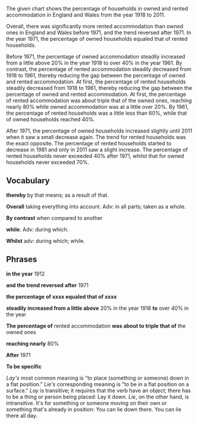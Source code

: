 

The given chart shows the percentage of households in owned and rented accommodation in England and Wales from the year 1918 to 2011.

Overall, there was significantly more rented accommodation than owned ones in England and Wales before 1971, and the trend reversed after 1971. In the year 1971, the percentage of owned households equaled that of rented households.

Before 1971, the percentage of owned accommodation steadily increased from a little above 20% in the year 1918 to over 40% in the year 1961. By contrast, the percentage of rented accommodation steadily decreased from 1918 to 1961, thereby reducing the gap between the percentage of owned and rented accommodation. At first, the percentage of rented households steadily decreased from 1918 to 1961, thereby reducing the gap between the percentage of owned and rented accommodation. At first, the percentage of rented accommodation was about triple that of the owned ones, reaching nearly 80% while owned accommodation was at a little over 20%. By 1961, the percentage of rented households was a little less than 60%, while that of owned households reached 40%.

After 1971, the percentage of owned households increased slightly until 2011 when it saw a small decrease again. The trend for rented households was the exact opposite.
The percentage of rented households started to decrease in 1981 and only in 2011 saw a slight increase. The percentage of rented households never exceeded 40% after 1971, whilst that for owned households never exceeded 70%.



## Vocabulary

 **thereby**   by that means; as a result of that.

**Overall**  taking everything into account.  Adv:  in all parts; taken as a whole.

**By contrast** when compared to another

**while**.  Adv: during which.

**Whilst** adv: during which; while.

## Phrases

 **in the year** 1912

**and the trend reversed** **after** 1971

**the percentage of xxxx equaled that of xxxx**

**steadily increased from a little above** 20% in the year 1918 **to** over 40% in the year

**The percentage of** rented accommodation **was about to triple that of** the owned ones

**reaching nearly** 80%

**After** 1971

**To be specific**



*Lay's* most common meaning is "to place (something or someone) down in a flat position." *Lie's* corresponding meaning is "to be in a flat position on a surface." *Lay* is transitive; it requires that the verb have an object; there has to be a thing or person being placed: Lay it down. *Lie*, on the other hand, is intransitive. It's for something or someone moving on their own or something that's already in position: You can lie down there. You can lie there all day.



